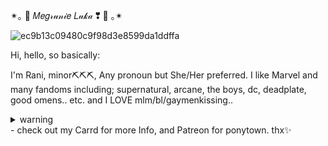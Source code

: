 
✴｡  🎀  𝑀𝑒𝑔𝓇𝓊𝓃𝒾𝑒 𝐿𝓊𝓀𝒶 ❣  🎀  ｡✴

![ec9b13c09480c9f98d3e8599da1ddffa](https://github.com/user-attachments/assets/93604c01-e5e1-4d35-861d-db31d5d40b17)

Hi, hello, so basically:

I'm Rani, minor⛏⛏⛏, Any pronoun but She/Her preferred. I like Marvel and many fandoms including; supernatural, arcane, the boys, dc, deadplate, good omens.. etc. and I LOVE mlm/bl/gaymenkissing.. <details>
  <summary>warning</summary>

  ```
 i will ship any male characters i see so beware😈
  ```
</details>
- check out my Carrd for more Info, and Patreon for ponytown. thx✨

<!---
RANEESTARX/RANEESTARX is a ✨ special ✨ repository because its `README.md` (this file) appears on your GitHub profile.
You can click the Preview link to take a look at your changes.
--->
